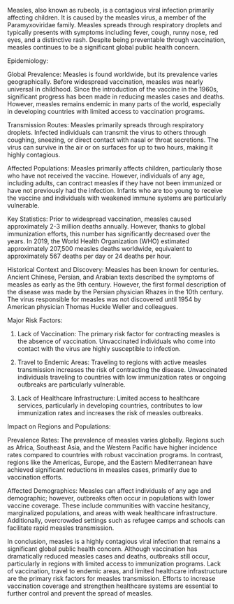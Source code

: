 Measles, also known as rubeola, is a contagious viral infection primarily affecting children. It is caused by the measles virus, a member of the Paramyxoviridae family. Measles spreads through respiratory droplets and typically presents with symptoms including fever, cough, runny nose, red eyes, and a distinctive rash. Despite being preventable through vaccination, measles continues to be a significant global public health concern.

Epidemiology:

Global Prevalence: Measles is found worldwide, but its prevalence varies geographically. Before widespread vaccination, measles was nearly universal in childhood. Since the introduction of the vaccine in the 1960s, significant progress has been made in reducing measles cases and deaths. However, measles remains endemic in many parts of the world, especially in developing countries with limited access to vaccination programs.

Transmission Routes: Measles primarily spreads through respiratory droplets. Infected individuals can transmit the virus to others through coughing, sneezing, or direct contact with nasal or throat secretions. The virus can survive in the air or on surfaces for up to two hours, making it highly contagious.

Affected Populations: Measles primarily affects children, particularly those who have not received the vaccine. However, individuals of any age, including adults, can contract measles if they have not been immunized or have not previously had the infection. Infants who are too young to receive the vaccine and individuals with weakened immune systems are particularly vulnerable.

Key Statistics: Prior to widespread vaccination, measles caused approximately 2-3 million deaths annually. However, thanks to global immunization efforts, this number has significantly decreased over the years. In 2019, the World Health Organization (WHO) estimated approximately 207,500 measles deaths worldwide, equivalent to approximately 567 deaths per day or 24 deaths per hour.

Historical Context and Discovery: Measles has been known for centuries. Ancient Chinese, Persian, and Arabian texts described the symptoms of measles as early as the 9th century. However, the first formal description of the disease was made by the Persian physician Rhazes in the 10th century. The virus responsible for measles was not discovered until 1954 by American physician Thomas Huckle Weller and colleagues.

Major Risk Factors:

1. Lack of Vaccination: The primary risk factor for contracting measles is the absence of vaccination. Unvaccinated individuals who come into contact with the virus are highly susceptible to infection.

2. Travel to Endemic Areas: Traveling to regions with active measles transmission increases the risk of contracting the disease. Unvaccinated individuals traveling to countries with low immunization rates or ongoing outbreaks are particularly vulnerable.

3. Lack of Healthcare Infrastructure: Limited access to healthcare services, particularly in developing countries, contributes to low immunization rates and increases the risk of measles outbreaks.

Impact on Regions and Populations:

Prevalence Rates: The prevalence of measles varies globally. Regions such as Africa, Southeast Asia, and the Western Pacific have higher incidence rates compared to countries with robust vaccination programs. In contrast, regions like the Americas, Europe, and the Eastern Mediterranean have achieved significant reductions in measles cases, primarily due to vaccination efforts.

Affected Demographics: Measles can affect individuals of any age and demographic; however, outbreaks often occur in populations with lower vaccine coverage. These include communities with vaccine hesitancy, marginalized populations, and areas with weak healthcare infrastructure. Additionally, overcrowded settings such as refugee camps and schools can facilitate rapid measles transmission.

In conclusion, measles is a highly contagious viral infection that remains a significant global public health concern. Although vaccination has dramatically reduced measles cases and deaths, outbreaks still occur, particularly in regions with limited access to immunization programs. Lack of vaccination, travel to endemic areas, and limited healthcare infrastructure are the primary risk factors for measles transmission. Efforts to increase vaccination coverage and strengthen healthcare systems are essential to further control and prevent the spread of measles.